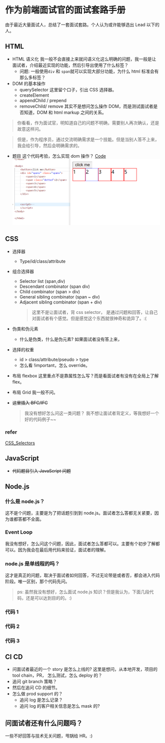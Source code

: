 # 作为前端面试官的面试套路手册

由于最近大量面试人，总结了一套面试套路。个人认为或许能够选出 Lead 以下的人。

## HTML

- HTML 语义化
  我一般不会直接上来就问语义化这么明确的问题，我一般是让面试者，介绍最近实现的功能，然后引导出使用了什么标签？
  - 问题: 一般使用`div` 和 `span`就可以实现大部分功能，为什么 html 标准会有那么多标签？
- DOM 的基本操作
  - querySelector
    这里留个口子，引出 CSS 选择器。
  - createElement
  - appendChild / prepend
  - removeChild/ remove
    其实不是想问怎么操作 DOM，而是测试面试者是否知道，DOM 和 html markup 之间的关系。

> 你看看，作为面试官，明知道自己的问题不明确，需要别人再次确认，还是故意这样问。

> 但是，作为程序员，通过交流明确需求是一个技能。但是当别人答不上来，我会给引导，然后会明确需求的。

- 题目
  这个代码考验，怎么实现 dom 操作？
  [Code](./dom.html)
  ![dom1](./dom1.gif)

## CSS

- 选择器
  - Type/id/class/attribute
- 组合选择器
  - Selector list (span,div)
  - Descendant combinator (span div)
  - Child combinator (span > div)
  - General sibling combinator (span ~ div)
  - Adjacent sibling combinator (span + div)
    > 这里不是让面试者，背 css selector， 是通过问题和回答，让自己对面试者有个感觉。但是感觉这个东西就很神奇和诡异了。:(
- 伪类和伪元素
  - 什么是伪类，什么是伪元素?
    如果面试者没有答上来，
- 选择的权重

  - id > class/attribute/pseudo > type
  - 怎么看 !important，怎么 override。

- 布局 flexbox
  这里重点不是靠属性怎么写？而是看面试者有没有在全局上了解 flex。
- 布局 Grid
  我一般不问。
- ~~这里插入 BFC/IFC~~
  > 我没有想好怎么问这一类问题？ 我不想让面试者背定义，等我想好一个好的代码例子~~

### refer

[CSS_Selectors](https://developer.mozilla.org/en-US/docs/Web/CSS/CSS_Selectors)

## JavaScript

- ~~代码题目引入 JavaScript 问题~~

## Node.js

### 什么是 node.js？

这不是个问题，主要是为了把话题引到到 node.js。面试者怎么答都无关紧要，因为谁都答都不全面。

### Event Loop

我没有想好，怎么问这个问题，因此，面试者怎么答都可以。主要有个初步了解都可以。因为我会在最后用代码来验证，面试者的理解。

### node.js 是单线程的吗？

这才是真正的问题，取决于面试者如何回答，不过无论带是或者否，都会进入代码阶段。唯一区别，那个代码先问。

> ps: 虽然我没有想好，怎么面试 node.js 知识？但是我认为，下面几段代码，还是可以达到目的的。:)

### 代码 1

### 代码 2

### 代码 3

## CI CD

- 问面试者最近的一个 story 是怎么上线的?
  这里是想问，从本地开发，项目的 tool chain，PR， 怎么测试，怎么 deploy 的？
- 追问 git branch 策略？
- 然后在追问 CD 的细节。
- 怎么做 prod support 的？
  - 追问 log 是怎么记录？
  - 追问 log 的客户相关信息是怎么 mask 的?

## 问面试者还有什么问题吗？

一些不好回答与技术无关问题，甩锅给 HR。:)

